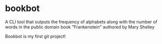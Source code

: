 # bookbot
A CLI tool that outputs the frequency of alphabets along with the number of words in the public domain book "Frankenstein" authored by Mary Shelley

Bookbot is my first git project!